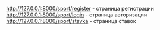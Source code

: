 http://127.0.0.1:8000/sport/register - страница регистрации 
http://127.0.0.1:8000/sport/login - страница авторизации 
http://127.0.0.1:8000/sport/stavka - страница ставок 
